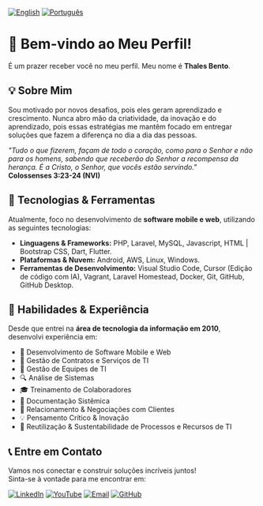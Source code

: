 [![English](https://img.shields.io/badge/%F0%9F%87%AC%F0%9F%87%A7-English-blue?style=flat-square)](README.md)
[![Português](https://img.shields.io/badge/%F0%9F%87%A7%F0%9F%87%B7-Português-green?style=flat-square)](README-pt.md)  

# 👋 Bem-vindo ao Meu Perfil!

É um prazer receber você no meu perfil. Meu nome é **Thales Bento**.

## 💡 Sobre Mim

Sou motivado por novos desafios, pois eles geram aprendizado e crescimento. Nunca abro mão da criatividade, da inovação e do aprendizado, pois essas estratégias me mantêm focado em entregar soluções que fazem a diferença no dia a dia das pessoas.

_"Tudo o que fizerem, façam de todo o coração, como para o Senhor e não para os homens, sabendo que receberão do Senhor a recompensa da herança. É a Cristo, o Senhor, que vocês estão servindo."_  
**Colossenses 3:23-24 (NVI)**

## 🚀 Tecnologias & Ferramentas

Atualmente, foco no desenvolvimento de **software mobile e web**, utilizando as seguintes tecnologias:
- **Linguagens & Frameworks:** PHP, Laravel, MySQL, Javascript, HTML | Bootstrap CSS, Dart, Flutter.
- **Plataformas & Nuvem:** Android, AWS, Linux, Windows.
- **Ferramentas de Desenvolvimento:** Visual Studio Code, Cursor (Edição de código com IA), Vagrant, Laravel Homestead, Docker, Git, GitHub, GitHub Desktop.

## 🎯 Habilidades & Experiência

Desde que entrei na **área de tecnologia da informação em 2010**, desenvolvi experiência em:
- 📱 Desenvolvimento de Software Mobile e Web
- 📜 Gestão de Contratos e Serviços de TI
- 👥 Gestão de Equipes de TI
- 🔍 Análise de Sistemas
- 🎓 Treinamento de Colaboradores
- 📝 Documentação Sistêmica
- 🤝 Relacionamento & Negociações com Clientes
- 💡 Pensamento Crítico & Inovação
- 🌱 Reutilização & Sustentabilidade de Processos e Recursos de TI

## 📞 Entre em Contato

Vamos nos conectar e construir soluções incríveis juntos!  
Sinta-se à vontade para me encontrar em:

[![LinkedIn](https://img.shields.io/badge/LinkedIn-blue?style=flat-square&logo=linkedin)](https://www.linkedin.com/in/thalesbento/) 
[![YouTube](https://img.shields.io/badge/YouTube-red?style=flat-square&logo=youtube)](https://www.youtube.com/@thales-barbosa-bento) 
[![Email](https://img.shields.io/badge/Email-grey?style=flat-square&logo=gmail)](mailto:dev.tbarbosa.bento@gmail.com) 
[![GitHub](https://img.shields.io/badge/GitHub-black?style=flat-square&logo=github)](https://github.com/thalesbarbosab)
